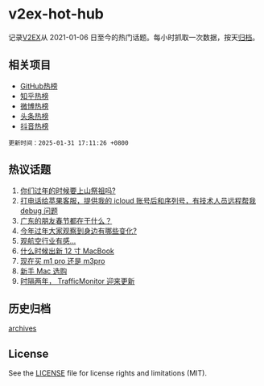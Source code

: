 # v2ex-hot-hub

 记录[V2EX](https://www.v2ex.com/)从 2021-01-06 日至今的热门话题。每小时抓取一次数据，按天[归档](archives)。
 
 ## 相关项目

- [GitHub热榜](https://github.com/lonnyzhang423/github-hot-hub)
- [知乎热榜](https://github.com/lonnyzhang423/zhihu-hot-hub)
- [微博热榜](https://github.com/lonnyzhang423/weibo-hot-hub)
- [头条热榜](https://github.com/lonnyzhang423/toutiao-hot-hub)
- [抖音热榜](https://github.com/lonnyzhang423/douyin-hot-hub)


 `更新时间：2025-01-31 17:11:26 +0800`

## 热议话题

1. [你们过年的时候要上山祭祖吗?](https://www.v2ex.com/t/1108377)
1. [打电话给苹果客服，提供我的 icloud 账号后和序列号，有技术人员远程帮我 debug 问题](https://www.v2ex.com/t/1108378)
1. [广东的朋友春节都在干什么？](https://www.v2ex.com/t/1108344)
1. [今年过年大家观察到身边有哪些变化?](https://www.v2ex.com/t/1108352)
1. [观航空行业有感…](https://www.v2ex.com/t/1108404)
1. [什么时候出新 12 寸 MacBook](https://www.v2ex.com/t/1108359)
1. [现在买 m1 pro 还是 m3pro](https://www.v2ex.com/t/1108348)
1. [新手 Mac 选购](https://www.v2ex.com/t/1108356)
1. [时隔两年， TrafficMonitor 迎来更新](https://www.v2ex.com/t/1108384)

## 历史归档

[archives](archives)

## License

See the [LICENSE](LICENSE) file for license rights and limitations (MIT).
